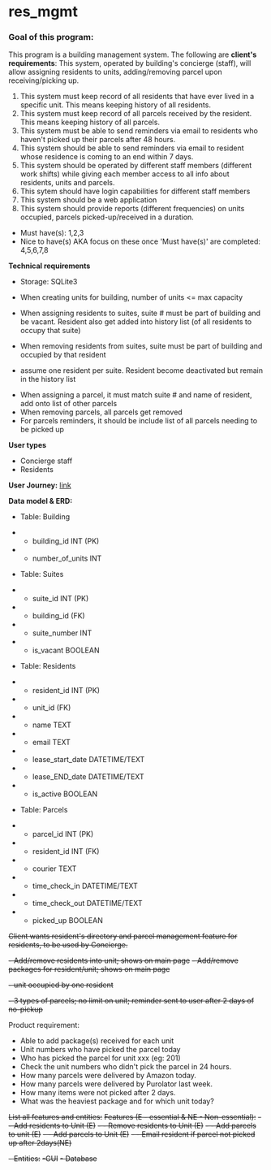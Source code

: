 # res_mgmt

### Goal of this program:

This program is a building management system. The following are **client's requirements**:
This system, operated by building's concierge (staff), will allow assigning residents to units, adding/removing parcel upon receiving/picking up.

1. This system must keep record of all residents that have ever lived in a specific unit. This means keeping history of all residents.
2. This system must keep record of all parcels received by the resident. This means keeping history of all parcels.
3. This system must be able to send reminders via email to residents who haven't picked up their parcels after 48 hours.
4. This system should be able to send reminders via email to resident whose residence is coming to an end within 7 days.
5. This system should be operated by different staff members (different work shifts) while giving each member access to all info about residents, units and parcels.
6. This sytem should have login capabilities for different staff members
7. This system should be a web application
8. This system should provide reports (different frequencies) on units occupied, parcels picked-up/received in a duration.

- Must have(s): 1,2,3
- Nice to have(s) AKA focus on these once 'Must have(s)' are completed: 4,5,6,7,8

**Technical requirements**

- Storage: SQLite3  

- When creating units for building, number of units <= max capacity 
- When assigning residents to suites, suite # must be part of building and be vacant. Resident also get added into history list (of all residents to occupy that suite)
- When removing residents from suites, suite must be part of building and occupied by that resident
* assume one resident per suite. Resident become deactivated but remain in the history list 

- When assigning a parcel, it must match suite # and name of resident, add onto list of other parcels
- When removing parcels, all parcels get removed
- For parcels reminders, it should be include list of all parcels needing to be picked up

**User types**

- Concierge staff
- Residents

**User Journey:**
[link](https://miro.com/app/board/uXjVOY5yft8=/?invite_link_id=737696554129)

**Data model & ERD:**

- Table: Building
- - building_id INT (PK)
- - number_of_units INT

- Table: Suites
- - suite_id INT (PK)
- - building_id (FK)
- - suite_number INT
- - is_vacant BOOLEAN

- Table: Residents
- - resident_id INT (PK)
- - unit_id (FK)
- - name TEXT
- - email TEXT
- - lease_start_date DATETIME/TEXT
- - lease_END_date DATETIME/TEXT
- - is_active BOOLEAN

- Table: Parcels
- - parcel_id INT (PK)
- - resident_id INT (FK)
- - courier TEXT
- - time_check_in DATETIME/TEXT
- - time_check_out DATETIME/TEXT
- - picked_up BOOLEAN


~~Client wants resident's directory and parcel management feature for residents, to be used by Concierge.~~
 
 ~~- Add/remove residents into unit; shows on main page~~
 ~~- Add/remove packages for resident/unit; shows on main page~~

 ~~- unit occupied by one resident~~

 ~~- 3 types of parcels; no limit on unit; reminder sent to user after 2 days of no-pickup~~

Product requirement:

 - Able to add package(s) received for each unit
 - Unit numbers who have picked the parcel today
 - Who has picked the parcel for unit xxx (eg: 201)
 - Check the unit numbers who didn't pick the parcel in 24 hours.
 - How many parcels were delivered by Amazon today.
 - How many parcels were delivered by Purolator last week.
 - How many items were not picked after 2 days.
 - What was the heaviest package and for which unit today?


~~List all features and entities:~~
~~Features (E - essential & NE - Non-essential):~~
~~- - Add residents to Unit (E)~~
~~- - Remove residents to Unit (E)~~
~~- - Add parcels to unit (E)~~
~~- - Add parcels to Unit (E)~~
~~- - Email resident if parcel not picked up after 2days(NE)~~

~~- Entities:~~
~~-GUI~~
~~- Database~~